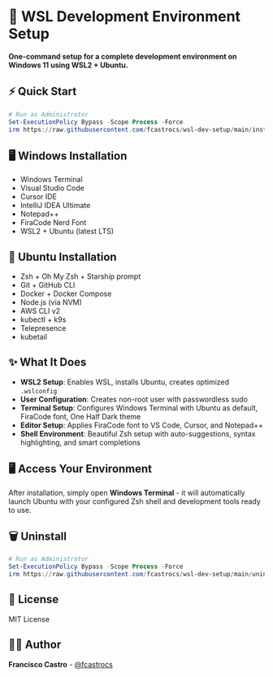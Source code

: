 # 🚀 WSL Development Environment Setup

**One-command setup for a complete development environment on Windows 11 using WSL2 + Ubuntu.**

## ⚡ Quick Start

```powershell
# Run as Administrator
Set-ExecutionPolicy Bypass -Scope Process -Force
irm https://raw.githubusercontent.com/fcastrocs/wsl-dev-setup/main/install.ps1 | iex
```

## 🖥️ Windows Installation
- Windows Terminal
- Visual Studio Code
- Cursor IDE
- IntelliJ IDEA Ultimate
- Notepad++
- FiraCode Nerd Font
- WSL2 + Ubuntu (latest LTS)

## 🐧 Ubuntu Installation
- Zsh + Oh My Zsh + Starship prompt
- Git + GitHub CLI
- Docker + Docker Compose
- Node.js (via NVM)
- AWS CLI v2
- kubectl + k9s
- Telepresence
- kubetail

## ✨ What It Does

- **WSL2 Setup**: Enables WSL, installs Ubuntu, creates optimized `.wslconfig`
- **User Configuration**: Creates non-root user with passwordless sudo
- **Terminal Setup**: Configures Windows Terminal with Ubuntu as default, FiraCode font, One Half Dark theme
- **Editor Setup**: Applies FiraCode font to VS Code, Cursor, and Notepad++
- **Shell Environment**: Beautiful Zsh setup with auto-suggestions, syntax highlighting, and smart completions

## 🖥️ Access Your Environment

After installation, simply open **Windows Terminal** - it will automatically launch Ubuntu with your configured Zsh shell and development tools ready to use.

## 🗑️ Uninstall

```powershell
# Run as Administrator
Set-ExecutionPolicy Bypass -Scope Process -Force
irm https://raw.githubusercontent.com/fcastrocs/wsl-dev-setup/main/uninstall.ps1 | iex
```

## 📄 License

MIT License

## 👨‍💻 Author

**Francisco Castro** - [@fcastrocs](https://github.com/fcastrocs)